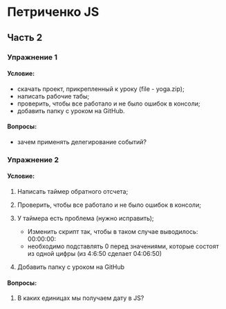 # Петриченко JS 

## Часть 2

### Упражнение 1

#### Условие:

* скачать проект, прикрепленный к уроку (file - yoga.zip);
* написать рабочие табы;
* проверить, чтобы все работало и не было ошибок в консоли;
* добавить папку с уроком на GitHub.

#### Вопросы:

* зачем применять делегирование событий?


### Упражнение 2

#### Условие:

1. Написать таймер обратного отсчета;
2. Проверить, чтобы все работало и не было ошибок в консоли;
3. У таймера есть проблема (нужно исправить);

   * Изменить скрипт так, чтобы в таком случае выводилось: 00:00:00:
   * необходимо подставлять 0 перед значениями, которые состоят из одной цифры (из 4:6:50 сделает 04:06:50)

5. Добавить папку с уроком на GitHub

#### Вопросы:

1. В каких единицах мы получаем дату в JS?
